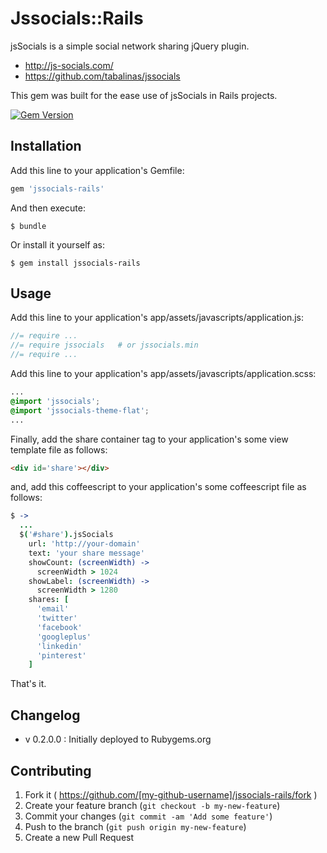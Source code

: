 # Jssocials::Rails

jsSocials is a simple social network sharing jQuery plugin. 

  - http://js-socials.com/
  - https://github.com/tabalinas/jssocials

This gem was built for the ease use of jsSocials in Rails projects.

[![Gem Version](https://badge.fury.io/rb/jssocials-rails.svg)](http://badge.fury.io/rb/jssocials-rails)

## Installation

Add this line to your application's Gemfile:

```ruby
gem 'jssocials-rails'
```

And then execute:

    $ bundle

Or install it yourself as:

    $ gem install jssocials-rails

## Usage

Add this line to your application's app/assets/javascripts/application.js:

```js
//= require ...
//= require jssocials   # or jssocials.min
//= require ...
```

Add this line to your application's app/assets/javascripts/application.scss:

```css
...
@import 'jssocials';    
@import 'jssocials-theme-flat';
...
```

Finally, add the share container tag to your application's some view template file as follows:

```html
<div id='share'></div>
```

and, add this coffeescript to your application's some coffeescript file as follows:

```coffee
$ ->
  ...
  $('#share').jsSocials
    url: 'http://your-domain'
    text: 'your share message'
    showCount: (screenWidth) ->
      screenWidth > 1024
    showLabel: (screenWidth) ->
      screenWidth > 1280
    shares: [
      'email'
      'twitter'
      'facebook'
      'googleplus'
      'linkedin'
      'pinterest'
    ]  
```

That's it.

## Changelog

  - v 0.2.0.0 : Initially deployed to Rubygems.org

## Contributing

1. Fork it ( https://github.com/[my-github-username]/jssocials-rails/fork )
2. Create your feature branch (`git checkout -b my-new-feature`)
3. Commit your changes (`git commit -am 'Add some feature'`)
4. Push to the branch (`git push origin my-new-feature`)
5. Create a new Pull Request
